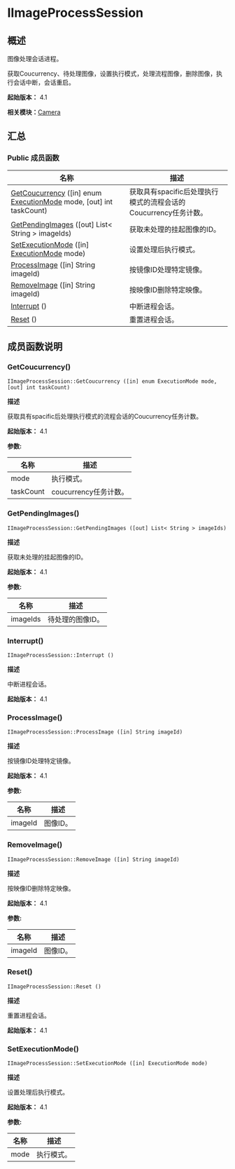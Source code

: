 # IImageProcessSession

## 概述

图像处理会话进程。

获取Coucurrency、待处理图像，设置执行模式，处理流程图像，删除图像，执行会话中断，会话重启。

**起始版本：** 4.1

**相关模块：**[Camera](_camera_v12.md)

## 汇总

### Public 成员函数

| 名称 | 描述 | 
| -------- | -------- |
| [GetCoucurrency](#getcoucurrency) ([in] enum [ExecutionMode](_camera_v12.md#executionmode) mode, [out] int taskCount) | 获取具有spacific后处理执行模式的流程会话的Coucurrency任务计数。  | 
| [GetPendingImages](#getpendingimages) ([out] List&lt; String &gt; imageIds) | 获取未处理的挂起图像的ID。  | 
| [SetExecutionMode](#setexecutionmode) ([in] [ExecutionMode](_camera_v12.md#executionmode) mode) | 设置处理后执行模式。  | 
| [ProcessImage](#processimage) ([in] String imageId) | 按镜像ID处理特定镜像。  | 
| [RemoveImage](#removeimage) ([in] String imageId) | 按映像ID删除特定映像。  | 
| [Interrupt](#interrupt) () | 中断进程会话。  | 
| [Reset](#reset) () | 重置进程会话。  | 

## 成员函数说明

### GetCoucurrency()

```
IImageProcessSession::GetCoucurrency ([in] enum ExecutionMode mode, [out] int taskCount)
```
**描述**

获取具有spacific后处理执行模式的流程会话的Coucurrency任务计数。

**起始版本：** 4.1

**参数:**

| 名称 | 描述 | 
| -------- | -------- |
| mode | 执行模式。  | 
| taskCount | coucurrency任务计数。 | 

### GetPendingImages()

```
IImageProcessSession::GetPendingImages ([out] List< String > imageIds)
```
**描述**

获取未处理的挂起图像的ID。

**起始版本：** 4.1

**参数:**

| 名称 | 描述 | 
| -------- | -------- |
| imageIds | 待处理的图像ID。 | 

### Interrupt()

```
IImageProcessSession::Interrupt ()
```
**描述**

中断进程会话。

**起始版本：** 4.1

### ProcessImage()

```
IImageProcessSession::ProcessImage ([in] String imageId)
```
**描述**

按镜像ID处理特定镜像。

**起始版本：** 4.1

**参数:**

| 名称 | 描述 | 
| -------- | -------- |
| imageId | 图像ID。 | 

### RemoveImage()

```
IImageProcessSession::RemoveImage ([in] String imageId)
```
**描述**

按映像ID删除特定映像。

**起始版本：** 4.1

**参数:**

| 名称 | 描述 | 
| -------- | -------- |
| imageId | 图像ID。 | 

### Reset()

```
IImageProcessSession::Reset ()
```
**描述**

重置进程会话。

**起始版本：** 4.1

### SetExecutionMode()

```
IImageProcessSession::SetExecutionMode ([in] ExecutionMode mode)
```
**描述**

设置处理后执行模式。

**起始版本：** 4.1

**参数:**

| 名称 | 描述 | 
| -------- | -------- |
| mode | 执行模式。 | 
